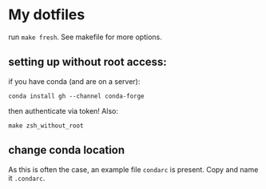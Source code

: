 # My dotfiles
run `make fresh`. See makefile for more options. 

## setting up without root access:
if you have conda (and are on a server):
```
conda install gh --channel conda-forge
```
then authenticate via token!
Also:
```
make zsh_without_root
```

## change conda location
As this is often the case, an example file `condarc` is present. Copy and name it `.condarc`.
